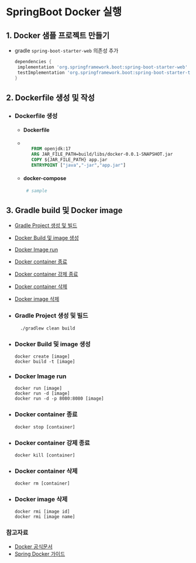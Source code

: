 # SpringBoot Docker 실행

## 1. Docker 샘플 프로젝트 만들기
    
- gradle `spring-boot-starter-web` 의존성 추가

   ```groovy
   dependencies {
    implementation 'org.springframework.boot:spring-boot-starter-web'
    testImplementation 'org.springframework.boot:spring-boot-starter-test'
   }
   ```
## 2. Dockerfile 생성 및 작성 

- ### Dockerfile 생성

  - #### Dockerfile
  - 
     ```dockerfile
    
        FROM openjdk:17
        ARG JAR_FILE_PATH=build/libs/docker-0.0.1-SNAPSHOT.jar
        COPY ${JAR_FILE_PATH} app.jar
        ENTRYPOINT ["java","-jar","app.jar"]
    
     ```

  - #### docker-compose

     ```yaml
      # sample
     ```

## 3. Gradle build 및 Docker image 
- [Gradle Project 생성 및 빌드](#gradle-project-생성-및-빌드)
- [Docker Build 및 image 생성](#docker-build-및-image-생성)
- [Docker Image run](#docker-Image-run)
- [Docker container 종료](#docker-container-종료)
- [Docker container 강제 종료](#docker-container-강제-종료)
- [Docker container 삭제](#docker-container-삭제)
- [Docker image 삭제](#docker-image-삭제)

- ### Gradle Project 생성 및 빌드 
  
  ```
    ./gradlew clean build
  ```

- ### Docker Build 및 image 생성

  ```
  docker create [image]
  docker build -t [image]
  ```

- ### Docker Image run

   ```
   docker run [image]
   docker run -d [image]
   docker run -d -p 8080:8080 [image]
   ```
  
- ### Docker container 종료
  
  ```
  docker stop [container]
  ```

- ### Docker container 강제 종료
  ```
  docker kill [container]
  ```

- ### Docker container 삭제
  ```
  docker rm [container]
  ```


- ### Docker image 삭제

  ```
  docker rmi [image id]
  docker rmi [image name]
  ```


### 참고자료
- [Docker 공식문서](https://docs.docker.com/engine/reference/)
- [Spring Docker 가이드](https://spring.io/guides/topicals/spring-boot-docker)

